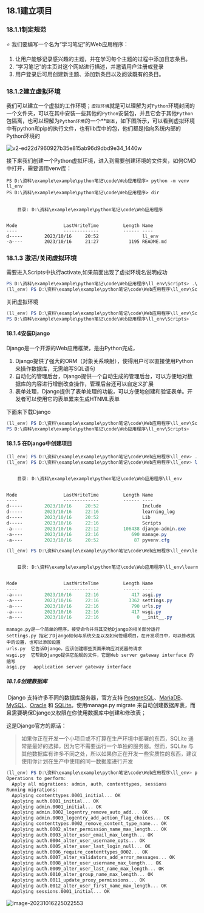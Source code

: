 ## 18.1建立项目

### 18.1.1制定规范

:star: 我们要编写一个名为“学习笔记”的Web应用程序：

1. 让用户能够记录感兴趣的主题，并在学习每个主题的过程中添加日志条目。
2. “学习笔记”的主页对这个网站进行描述，并邀请用户注册或登录
3. 用户登录后可用创建新主题、添加新条目以及阅读既有的条目。



### 18.1.2建立虚拟环境

​	我们可以建立一个虚拟的工作环境；`虚拟环境`就是可以理解为对`Python`环境封闭的一个文件夹，可以在其中安装一些其他的`Python`安装包，并且它会于其他`Python`包隔离，也可以理解为`Python环境`的一个**`副本`，如下图所示，可以看到虚拟环境中有python和pip的执行文件，也有lib库中的包，他们都是指向系统内部的Python环境的

![v2-ed22d7960927b35e815ab96d9dbd9e34_1440w](https://image-1305907375.cos.ap-chengdu.myqcloud.com/prometheus/v2-ed22d7960927b35e815ab96d9dbd9e34_1440w.png)

接下来我们创建一个Python虚拟环境，进入到需要创建环境的文件夹，如何CMD中打开，需要调用venv库：

```shell
PS D:\资料\example\example\python笔记\code\Web应用程序> python -m venv ll_env
PS D:\资料\example\example\python笔记\code\Web应用程序> dir


    目录: D:\资料\example\example\python笔记\code\Web应用程序


Mode                 LastWriteTime         Length Name
----                 -------------         ------ ----
d-----        2023/10/16     20:52                ll_env
-a----        2023/10/16     21:27           1195 README.md
```



### 18.1.3 激活/关闭虚拟环境

需要进入Scripts中执行activate,如果前面出现了虚拟环境名说明成功

```powershell
PS D:\资料\example\example\python笔记\code\Web应用程序\ll_env\Scripts> .\activate
(ll_env) PS D:\资料\example\example\python笔记\code\Web应用程序\ll_env\Scripts>
```

关闭虚拟环境

```powershell
(ll_env) PS D:\资料\example\example\python笔记\code\Web应用程序\ll_env\Scripts> deactivate
PS D:\资料\example\example\python笔记\code\Web应用程序\ll_env\Scripts>
```



#### 18.1.4安装Django

Django是一个开源的Web应用框架，是由Python完成，

1. Django提供了强大的ORM（对象关系映射），使得用户可以直接使用Python来操作数据库，无需编写SQL语句
2. 自动化的管理后台，Django提供一个自动生成的管理后台，可以方便地对数据库的内容进行增删改查操作，管理后台还可以自定义扩展
3. 表单处理，Django提供了表单处理的功能，可以方便地创建和验证表单。开发者可以使用它的表单累来生成HTNML表单

下面来下载Django

```powershell
(ll_env) PS D:\资料\example\example\python笔记\code\Web应用程序\ll_env\Scripts> deactivate
PS D:\资料\example\example\python笔记\code\Web应用程序\ll_env\Scripts>
```



#### 18.1.5 在Django中创建项目

```powershell
(ll_env) PS D:\资料\example\example\python笔记\code\Web应用程序\ll_env> .\django-admin.exe startproject learning_log .
(ll_env) PS D:\资料\example\example\python笔记\code\Web应用程序\ll_env> ls


    目录: D:\资料\example\example\python笔记\code\Web应用程序\ll_env


Mode                 LastWriteTime         Length Name
----                 -------------         ------ ----
d-----        2023/10/16     20:52                Include
d-----        2023/10/16     22:16                learning_log
d-----        2023/10/16     20:52                Lib
d-----        2023/10/16     22:16                Scripts
-a----        2023/10/16     22:12         106438 django-admin.exe
-a----        2023/10/16     22:16            690 manage.py
-a----        2023/10/16     20:52             87 pyvenv.cfg

(ll_env) PS D:\资料\example\example\python笔记\code\Web应用程序\ll_env\learning_log> ls


    目录: D:\资料\example\example\python笔记\code\Web应用程序\ll_env\learning_log


Mode                 LastWriteTime         Length Name
----                 -------------         ------ ----
-a----        2023/10/16     22:16            417 asgi.py
-a----        2023/10/16     22:16           3362 settings.py
-a----        2023/10/16     22:16            790 urls.py
-a----        2023/10/16     22:16            417 wsgi.py
-a----        2023/10/16     22:16              0 __init__.py
```

```
manage.py是一个简单的程序，接受命令并将其交给Django的相关部分运行
settings.py 指定了Django如何与系统交互以及如何管理项目，在开发项目中，可以修改其中的设置，也可以添加设置
urls.py  它告诉Django，应该创建哪些页面来响应浏览器的请求
wsgi.py  它帮助Django提供它船舰的文件，它是Web server gateway interface 的缩写
asgi.py   application server gateway interface
```



##### 18.1.6创建数据库

​	Django 支持许多不同的数据库服务器，官方支持 [PostgreSQL](https://www.postgresql.org/)、[MariaDB](https://mariadb.org/)、[MySQL](https://www.mysql.com/)、[Oracle](https://www.oracle.com/) 和 [SQLite](https://www.sqlite.org/)。使用manage.py migrate 来自动创建数据库表，而且需要确保Django又权限在你使用数据库中创建和修改表；

这是Django官方的原话：

> 如果你正在开发一个小项目或不打算在生产环境中部署的东西，SQLite 通常是最好的选择，因为它不需要运行一个单独的服务器。然而，SQLite 与其他数据库有许多不同之处，所以如果你正在开发一些实质性的东西，建议使用你计划在生产中使用的同一数据库进行开发

```powershell
(ll_env) PS D:\资料\example\example\python笔记\code\Web应用程序\ll_env> python .\manage.py migrate
Operations to perform:
  Apply all migrations: admin, auth, contenttypes, sessions
Running migrations:
  Applying contenttypes.0001_initial... OK
  Applying auth.0001_initial... OK
  Applying admin.0001_initial... OK
  Applying admin.0002_logentry_remove_auto_add... OK
  Applying admin.0003_logentry_add_action_flag_choices... OK
  Applying contenttypes.0002_remove_content_type_name... OK
  Applying auth.0002_alter_permission_name_max_length... OK
  Applying auth.0003_alter_user_email_max_length... OK
  Applying auth.0004_alter_user_username_opts... OK
  Applying auth.0005_alter_user_last_login_null... OK
  Applying auth.0006_require_contenttypes_0002... OK
  Applying auth.0007_alter_validators_add_error_messages... OK
  Applying auth.0008_alter_user_username_max_length... OK
  Applying auth.0009_alter_user_last_name_max_length... OK
  Applying auth.0010_alter_group_name_max_length... OK
  Applying auth.0011_update_proxy_permissions... OK
  Applying auth.0012_alter_user_first_name_max_length... OK
  Applying sessions.0001_initial... OK
```

![image-20231016225022553](https://image-1305907375.cos.ap-chengdu.myqcloud.com/prometheus/image-20231016225022553.png)



